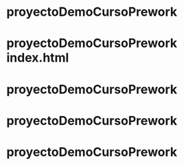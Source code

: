 # proyectoDemoCursoPrework
# proyectoDemoCursoPrework index.html
# proyectoDemoCursoPrework
# proyectoDemoCursoPrework
# proyectoDemoCursoPrework
